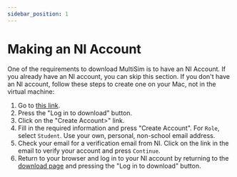 ```yaml
---
sidebar_position: 1
---
```


# Making an NI Account

One of the requirements to download MultiSim is to have an NI Account. If you already have an NI account, you can skip this section. If you don't have an NI account, follow these steps to create one on your Mac, not in the virtual machine:

1. Go to [this link](https://www.ni.com/en-us/support/downloads/software-products/download.multisim.html#369660).
2. Press the "Log in to download" button.
3. Click on the "Create Account>" link.
4. Fill in the required information and press "Create Account". For `Role`, select `Student`. Use your own, personal, non-school email address.
5. Check your email for a verification email from NI. Click on the link in the email to verify your account and press `Continue`.
6. Return to your browser and log in to your NI account by returning to the [download page](https://www.ni.com/en-us/support/downloads/software-products/download.multisim.html#369660) and pressing the "Log in to download" button.

